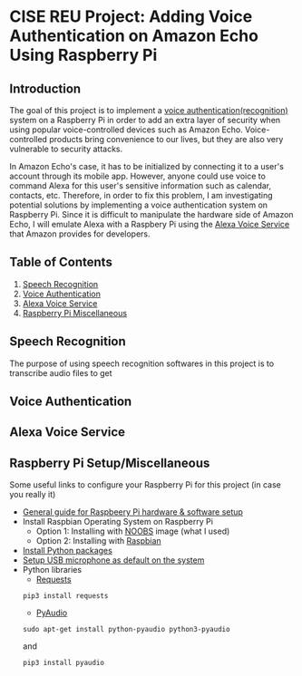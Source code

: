 # CISE REU Project: Adding Voice Authentication on Amazon Echo Using Raspberry Pi
## Introduction
The goal of this project is to implement a [voice authentication(recognition)](https://en.wikipedia.org/wiki/Speaker_recognition) system on a Raspberry Pi in order to add an extra layer of security when using popular voice-controlled devices such as Amazon Echo. Voice-controlled products bring convenience to our lives, but they are also very vulnerable to security attacks. 

In Amazon Echo's case, it has to be initialized by connecting it to a user's account through its mobile app. However, anyone could use voice to command Alexa for this user's sensitive information such as calendar, contacts, etc. Therefore, in order to fix this problem, I am investigating potential solutions by implementing a voice authentication system on Raspberry Pi. Since it is difficult to manipulate the hardware side of Amazon Echo, I will emulate Alexa with a Raspbery Pi using the [Alexa Voice Service](https://developer.amazon.com/alexa-voice-service) that Amazon provides for developers.

## Table of Contents
1. [Speech Recognition](#sr)
2. [Voice Authentication](#va)
3. [Alexa Voice Service](#avs)
4. [Raspberry Pi Miscellaneous](#rp)

## Speech Recognition <a name="sr"></a>
The purpose of using speech recognition softwares in this project is to transcribe audio files to get

## Voice Authentication <a name="va"></a>

## Alexa Voice Service <a name="avs"></a>

## Raspberry Pi Setup/Miscellaneous <a name="rp"></a>
Some useful links to configure your Raspberry Pi for this project (in case you really it)
* [General guide for Raspbeery Pi hardware & software setup](https://www.raspberrypi.org/help/)
* Install Raspbian Operating System on Raspberry Pi
  * Option 1: Installing with [NOOBS](https://www.raspberrypi.org/documentation/installation/noobs.md) image (what I used)
  * Option 2: Installing with [Raspbian](https://www.raspberrypi.org/documentation/installation/installing-images/README.md)
* [Install Python packages](https://www.raspberrypi.org/documentation/linux/software/python.md)
* [Setup USB microphone as default on the system](https://raspberrypi.stackexchange.com/questions/37177/best-way-to-setup-usb-mic-as-system-default-on-raspbian-jessie)
* Python libraries
  * [Requests](http://docs.python-requests.org/en/master/user/install/#install)
   ```
   pip3 install requests
   ```
  * [PyAudio](https://people.csail.mit.edu/hubert/pyaudio/)
   ```
   sudo apt-get install python-pyaudio python3-pyaudio
   ```
   and 
   ```
   pip3 install pyaudio
   ```
